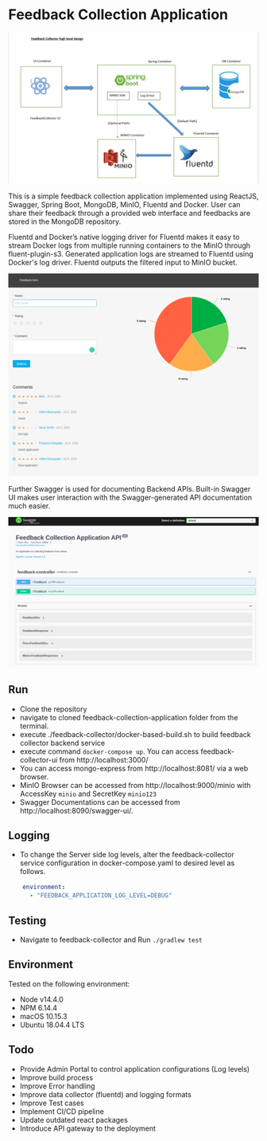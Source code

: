 # Feedback Collection Application

![Alt text](images/feedback.png?raw=true "Feedback Collection System Design")


This is a simple feedback collection application implemented using ReactJS, Swagger, Spring Boot, MongoDB, MinIO, Fluentd and Docker. User can share their feedback through a provided web interface
and feedbacks are stored in the MongoDB repository. 

Fluentd and Docker’s native logging driver for Fluentd makes it easy to stream Docker logs from multiple running containers to the MinIO through fluent-plugin-s3. Generated application logs are streamed to Fluentd using Docker's log driver. Fluentd outputs the filtered input to MinIO bucket.

![Alt text](images/ui.png?raw=true "Feedback Collector UI")

Further Swagger is used for documenting Backend APIs. Built-in Swagger UI makes user interaction with the Swagger-generated API documentation much easier.

![Alt text](images/swagger.png?raw=true "Swagger UI Backend Documentation")

## Run

- Clone the repository
- navigate to cloned feedback-collection-application folder from the terminal.
- execute ./feedback-collector/docker-based-build.sh to build feedback collector backend service
- execute command `docker-compose up`. You can access feedback-collector-ui from http://localhost:3000/
- You can access mongo-express from http://localhost:8081/ via a web browser.
- MinIO Browser can be accessed from http://localhost:9000/minio with AccessKey `minio` and SecretKey `minio123`
- Swagger Documentations can be accessed from http://localhost:8090/swagger-ui/.

## Logging

- To change the Server side log levels, alter the feedback-collector service configuration in docker-compose.yaml to desired level as follows.

```yaml 
    environment:
      - "FEEDBACK_APPLICATION_LOG_LEVEL=DEBUG"
```

## Testing

- Navigate to feedback-collector and  Run `./gradlew test` 

## Environment

Tested on the following environment:

- Node v14.4.0
- NPM 6.14.4
- macOS 10.15.3
- Ubuntu 18.04.4 LTS


## Todo
- Provide Admin Portal to control application configurations (Log levels)
- Improve build process
- Improve Error handling
- Improve data collector (fluentd) and logging formats
- Improve Test cases
- Implement CI/CD pipeline
- Update outdated react packages
- Introduce API gateway to the deployment
